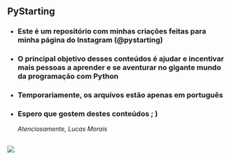 ## PyStarting

- ### Este é um repositório com minhas criações feitas para minha página do Instagram (@pystarting)

- ### O principal objetivo desses conteúdos é ajudar e incentivar mais pessoas a aprender e se aventurar no gigante mundo da programação com Python

- ### Temporariamente, os arquivos estão apenas em português

- ### Espero que gostem destes conteúdos ; )
  
  _Atenciosamente, Lucas Morais_
  
##

  <div>
    <a href="https://instagram.com/pystarting" target="_blank"><img src="https://img.shields.io/badge/-Instagram-%23E4405F?style=for-the- badge&logo=instagram&logoColor=white" target="_blank"></a>
  </div>
